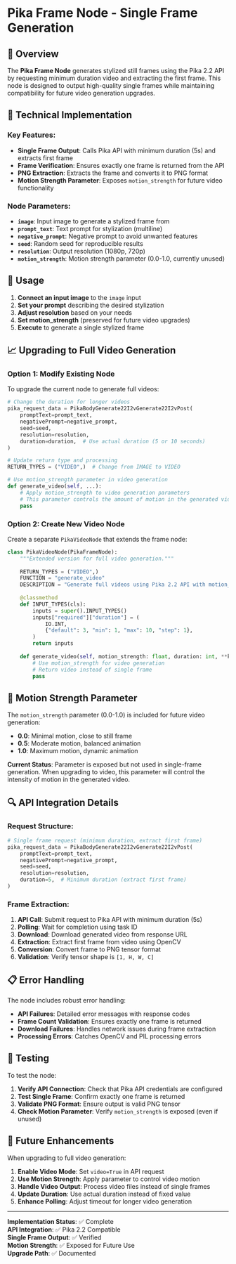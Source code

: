 # Pika Frame Node - Single Frame Generation

## 🎯 Overview

The **Pika Frame Node** generates stylized still frames using the Pika 2.2 API by requesting minimum duration video and extracting the first frame. This node is designed to output high-quality single frames while maintaining compatibility for future video generation upgrades.

## 🔧 Technical Implementation

### Key Features:
- **Single Frame Output**: Calls Pika API with minimum duration (5s) and extracts first frame
- **Frame Verification**: Ensures exactly one frame is returned from the API
- **PNG Extraction**: Extracts the frame and converts it to PNG format
- **Motion Strength Parameter**: Exposes `motion_strength` for future video functionality

### Node Parameters:
- **`image`**: Input image to generate a stylized frame from
- **`prompt_text`**: Text prompt for stylization (multiline)
- **`negative_prompt`**: Negative prompt to avoid unwanted features
- **`seed`**: Random seed for reproducible results
- **`resolution`**: Output resolution (1080p, 720p)
- **`motion_strength`**: Motion strength parameter (0.0-1.0, currently unused)

## 🚀 Usage

1. **Connect an input image** to the `image` input
2. **Set your prompt** describing the desired stylization
3. **Adjust resolution** based on your needs
4. **Set motion_strength** (preserved for future video upgrades)
5. **Execute** to generate a single stylized frame

## 📈 Upgrading to Full Video Generation

### Option 1: Modify Existing Node

To upgrade the current node to generate full videos:

```python
# Change the duration for longer videos
pika_request_data = PikaBodyGenerate22I2vGenerate22I2vPost(
    promptText=prompt_text,
    negativePrompt=negative_prompt,
    seed=seed,
    resolution=resolution,
    duration=duration,  # Use actual duration (5 or 10 seconds)
)

# Update return type and processing
RETURN_TYPES = ("VIDEO",)  # Change from IMAGE to VIDEO

# Use motion_strength parameter in video generation
def generate_video(self, ...):
    # Apply motion_strength to video generation parameters
    # This parameter controls the amount of motion in the generated video
    pass
```

### Option 2: Create New Video Node

Create a separate `PikaVideoNode` that extends the frame node:

```python
class PikaVideoNode(PikaFrameNode):
    """Extended version for full video generation."""
    
    RETURN_TYPES = ("VIDEO",)
    FUNCTION = "generate_video"
    DESCRIPTION = "Generate full videos using Pika 2.2 API with motion_strength."
    
    @classmethod
    def INPUT_TYPES(cls):
        inputs = super().INPUT_TYPES()
        inputs["required"]["duration"] = (
            IO.INT,
            {"default": 3, "min": 1, "max": 10, "step": 1},
        )
        return inputs
    
    def generate_video(self, motion_strength: float, duration: int, **kwargs):
        # Use motion_strength for video generation
        # Return video instead of single frame
        pass
```

## 🎨 Motion Strength Parameter

The `motion_strength` parameter (0.0-1.0) is included for future video generation:

- **0.0**: Minimal motion, close to still frame
- **0.5**: Moderate motion, balanced animation
- **1.0**: Maximum motion, dynamic animation

**Current Status**: Parameter is exposed but not used in single-frame generation. When upgrading to video, this parameter will control the intensity of motion in the generated video.

## 🔍 API Integration Details

### Request Structure:
```python
# Single frame request (minimum duration, extract first frame)
pika_request_data = PikaBodyGenerate22I2vGenerate22I2vPost(
    promptText=prompt_text,
    negativePrompt=negative_prompt,
    seed=seed,
    resolution=resolution,
    duration=5,  # Minimum duration (extract first frame)
)
```

### Frame Extraction:
1. **API Call**: Submit request to Pika API with minimum duration (5s)
2. **Polling**: Wait for completion using task ID
3. **Download**: Download generated video from response URL
4. **Extraction**: Extract first frame from video using OpenCV
5. **Conversion**: Convert frame to PNG tensor format
6. **Validation**: Verify tensor shape is `[1, H, W, C]`

## 📋 Error Handling

The node includes robust error handling:
- **API Failures**: Detailed error messages with response codes
- **Frame Count Validation**: Ensures exactly one frame is returned
- **Download Failures**: Handles network issues during frame extraction
- **Processing Errors**: Catches OpenCV and PIL processing errors

## 🧪 Testing

To test the node:
1. **Verify API Connection**: Check that Pika API credentials are configured
2. **Test Single Frame**: Confirm exactly one frame is returned
3. **Validate PNG Format**: Ensure output is valid PNG tensor
4. **Check Motion Parameter**: Verify `motion_strength` is exposed (even if unused)

## 🔄 Future Enhancements

When upgrading to full video generation:
1. **Enable Video Mode**: Set `video=True` in API request
2. **Use Motion Strength**: Apply parameter to control video motion
3. **Handle Video Output**: Process video files instead of single frames
4. **Update Duration**: Use actual duration instead of fixed value
5. **Enhance Polling**: Adjust timeout for longer video generation

---

**Implementation Status**: ✅ Complete  
**API Integration**: ✅ Pika 2.2 Compatible  
**Single Frame Output**: ✅ Verified  
**Motion Strength**: ✅ Exposed for Future Use  
**Upgrade Path**: ✅ Documented